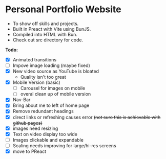 Personal Portfolio Website
====
- To show off skills and projects. 
- Built in Preact with Vite using BunJS. 
- Compiled into HTML with Bun.
- Check out src directory for code.

**Todo:**
- [x] Animated transitions
- [ ] Impove image loading (maybe fixed)
- [x] New video source as YouTube is bloated
  - Quality isn't too great
- [x] Mobile Version (basic)
  - [ ] Carousel for images on mobile
  - [ ] overal clean up of mobile version
- [x] Nav-Bar
- [x] Bring about me to left of home page
- [x] Remove redundant headings
- [x] direct links or refreshing causes error ~~(not sure this is achievable with github pages)~~
- [x] images need resizing
- [x] Text on video display too wide
- [ ] Images clickable and expandable
- [ ] Scaling needs improving for large/hi-res screens
- [x] move to PReact
